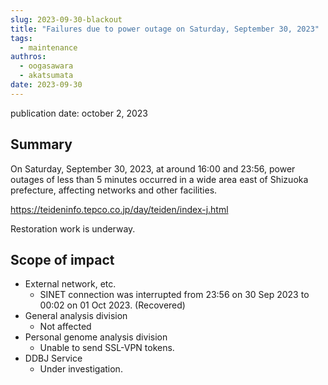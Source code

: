 ```yaml
---
slug: 2023-09-30-blackout
title: "Failures due to power outage on Saturday, September 30, 2023"
tags:
  - maintenance
authros:
  - oogasawara
  - akatsumata
date: 2023-09-30
---
```


publication date: october 2, 2023


## Summary

On Saturday, September 30, 2023, at around 16:00 and 23:56, power outages of less than 5 minutes occurred in a wide area east of Shizuoka prefecture, affecting networks and other facilities.

https://teideninfo.tepco.co.jp/day/teiden/index-j.html

Restoration work is underway.


## Scope of impact

- External network, etc.
    - SINET connection was interrupted from 23:56 on 30 Sep 2023 to 00:02 on 01 Oct 2023. (Recovered)
- General analysis division
    - Not affected
- Personal genome analysis division
    - Unable to send SSL-VPN tokens.
- DDBJ Service
    - Under investigation.

